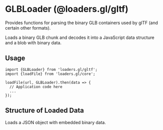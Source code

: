 # GLBLoader (@loaders.gl/gltf)

Provides functions for parsing the binary GLB containers used by glTF (and certain other formats).

Loads a binary GLB chunk and decodes it into a JavaScript data structure and a blob with binary data.


## Usage

```
import {GLBLoader} from 'loaders.gl/gltf';
import {loadFile} from 'loaders.gl/core';

loadFile(url, GLBLoader).then(data => {
  // Application code here
  ...
});
```

## Structure of Loaded Data

Loads a JSON object with embedded binary data.
